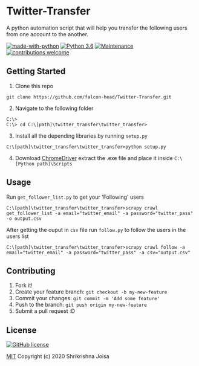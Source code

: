 # Twitter-Transfer
A python automation script that will help you transfer the following users from one account to the another.

[![made-with-python](https://img.shields.io/badge/Made%20with-Python-1f425f.svg)](https://www.python.org/) [![Python 3.6](https://img.shields.io/badge/Python-3.4%20%7C%203.5%20%7C%203.6%20%7C%203.7-blue)](https://www.python.org/download/releases/3.0/) [![Maintenance](https://img.shields.io/badge/Maintained-yes-green.svg)](https://github.com/falcon-head/Twitter-Transfer/graphs/commit-activity) [![contributions welcome](https://img.shields.io/badge/Contributions-welcome-brightgreen.svg?style=flat)](https://github.com/dwyl/esta/issues)

## Getting Started

1. Clone this repo

```git
git clone https://github.com/falcon-head/Twitter-Transfer.git
```
2. Navigate to the following folder

```windows path
C:\>
C:\> cd C:\[path]\twitter_transfer\twitter_transfer>
```
3. Install all the depending libraries by running `setup.py` 

```windows path
C:\[path]\twitter_transfer\twitter_transfer>python setup.py
```
4. Download [ChromeDriver](https://chromedriver.chromium.org/downloads "Chrome Driver") extract the .exe file and place it inside `C:\[Python path]\Scripts`

## Usage

Run `get_follower_list.py` to get your 'Following' users

```windows path
C:\[path]\twitter_transfer\twitter_transfer>scrapy crawl get_follower_list -a email="twitter_email" -a password="twitter_pass" -o output.csv
```
After getting the ouput in `csv` file run `follow.py` to follow the users in the users list

```windows path
C:\[path]\twitter_transfer\twitter_transfer>scrapy crawl follow -a email="twitter_email" -a password="twitter_pass" -a csv="output.csv"
```
## Contributing

1. Fork it!
2. Create your feature branch: `git checkout -b my-new-feature`
3. Commit your changes: `git commit -m 'Add some feature'`
4. Push to the branch: `git push origin my-new-feature`
5. Submit a pull request :D

## License

[![GitHub license](https://img.shields.io/github/license/Naereen/StrapDown.js.svg)](https://github.com/falcon-head/Twitter-Transfer/blob/master/LICENSE)

[MIT](https://github.com/falcon-head/Twitter-Transfer/blob/master/LICENSE)
Copyright (c) 2020 Shrikrishna Joisa
